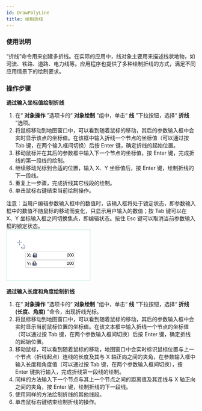 ```yaml
---
id: DrawPolyLine
title: 绘制折线  
---  
```

### 使用说明

“折线”命令用来创建多折线。在实际的应用中，线对象主要用来描述线状地物，如河流、铁路、道路、电力线等。应用程序也提供了多种绘制折线的方式，满足不同应用情景下的绘制要求。

### 操作步骤

**通过输入坐标值绘制折线**

1. 在“ **对象操作** ”选项卡的“ **对象绘制** ”组中，单击“ **线** ”下拉按钮，选择“ **折线** ”选项。
2. 将鼠标移动到地图窗口中，可以看到随着鼠标的移动，其后的参数输入框中会实时显示该点的坐标值。在该框中输入折线一个节点的坐标值（可以通过按 Tab 键，在两个输入框间切换）后按 Enter 键，确定折线的起始位置。
3. 移动鼠标并在其后的参数框中输入下一个节点的坐标值，按 Enter 键，完成折线的第一段线的绘制。
4. 继续移动光标到合适的位置，输入 X、Y 坐标值后，按 Enter 键，绘制折线的下一段线。
5. 重复上一步骤，完成折线其它线段的绘制。
6. 单击鼠标右键结束当前绘制操作。

注意：当用户编辑参数输入框中的数值时，该输入框将处于锁定状态，即参数输入框中的数值不随鼠标的移动而变化，只显示用户输入的数值；按 Tab 键可以在 X、Y
坐标输入框之间切换焦点，即编辑状态。按住 Esc 键可以取消当前参数输入框的锁定状态。    
![](img/polyline1.png)

**通过输入长度和角度绘制折线**

1. 在“ **对象操作** ”选项卡的“ **对象绘制** ”组中，单击“ **线** ”下拉按钮，选择“ **折线(长度、角度)** ”命令，出现折线光标。
2. 将鼠标移动到地图窗口中，可以看到随着鼠标的移动，其后的参数输入框中会实时显示当前鼠标位置的坐标值。在该文本框中输入折线一个节点的坐标值（可以通过按 Tab 键，在两个参数输入框间切换）后按 Enter 键，确定折线的起始位置。
3. 移动鼠标，可以看到随着鼠标的移动，地图窗口中会实时标识鼠标位置与上一个节点（折线起点）连线的长度及其与 X 轴正向之间的夹角，在参数输入框中输入长度和角度值（可以通过按 Tab 键，在两个参数输入框间切换），按 Enter 键执行输入，完成折线第一段线的绘制。
4. 同样的方法输入下一个节点与其上一个节点之间的距离值及其连线与 X 轴正向之间的夹角，按 Enter 键，绘制折线的下一段线。
5. 使用同样的方法绘制折线的其他线段。
6. 单击鼠标右键结束绘制折线的操作。

